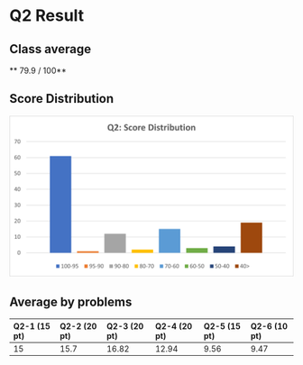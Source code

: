 # Q2 Result

## Class average 

** 79.9 / 100**

## Score Distribution
![](img/q2_score_dist.png)

## Average by problems
|Q2-1 (15 pt)|Q2-2 (20 pt)|Q2-3 (20 pt)|Q2-4 (20 pt)|Q2-5 (15 pt)|Q2-6 (10 pt)|
|:---|:---|:---|:---|:---|:---|
|15|15.7|16.82|12.94|9.56|9.47|
